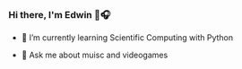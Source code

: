 ### Hi there, I'm Edwin 👋:headphones:

<!-- 🔭 I’m currently working on -->
- 🌱 I’m currently learning Scientific Computing with Python
<!--
- 👯 I’m looking to collaborate on ...
- 🤔 I’m looking for help with ...
-->
- 💬 Ask me about muisc and videogames
<!--
- 📫 How to reach me: ...
- 😄 Pronouns: ...
- ⚡ Fun fact: ...
-->
